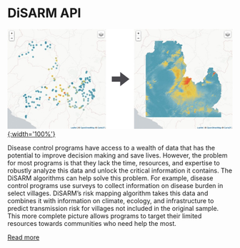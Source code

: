 # DiSARM API

[![](/img/api/prev_mapping2.jpg){:width='100%'}](/api)


Disease control programs have access to a wealth of data that has the potential to improve decision making and save lives. However, the problem for most programs is that they lack the time, resources, and expertise to robustly analyze this data and unlock the critical information it contains. The DiSARM algorithms can help solve this problem. For example, disease control programs use surveys to collect information on disease burden in select villages. DiSARM’s risk mapping algorithm takes this data and combines it with information on climate, ecology, and infrastructure to predict transmission risk for villages not included in the original sample. This more complete picture allows programs to target their limited resources towards communities who need help the most.

[Read more](/api)
